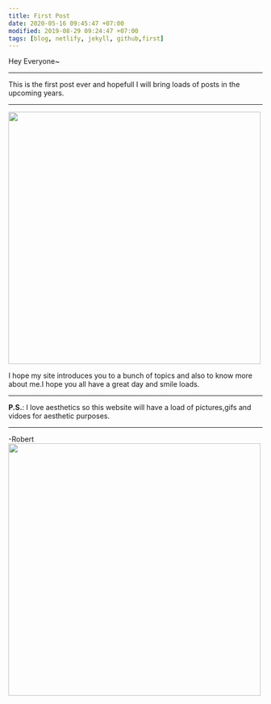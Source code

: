 ```yaml
---
title: First Post
date: 2020-05-16 09:45:47 +07:00
modified: 2019-08-29 09:24:47 +07:00
tags: [blog, netlify, jekyll, github,first]
---
```

Hey Everyone~  
<hr>

This is the first post ever and hopefull I will bring loads of posts in the upcoming years.
<hr>
<img src = "https://i.pinimg.com/originals/46/9d/7a/469d7adacb5827b2061b583ae7b15636.jpg" height = "500" width = "500">

I hope my site introduces you to a bunch of topics and also to know more about me.I hope you all have a great day and smile loads.
<hr>  

**P.S.**: I love aesthetics so this website will have a load of pictures,gifs and vidoes for aesthetic purposes.  
<hr>
-Robert

<img src = "https://images.unsplash.com/photo-1530103043960-ef38714abb15?ixlib=rb-1.2.1&ixid=eyJhcHBfaWQiOjEyMDd9&w=1000&q=80" height = "500" width = "500">
